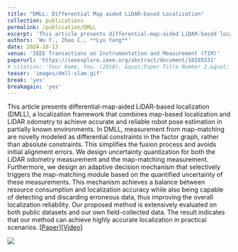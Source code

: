 ```yaml
---
title: "DMLL: Differential Map aided LiDAR-based Localization"
collection: publications
permalink: /publication/DMLL
excerpt: 'This article presents differential-map-aided LiDAR-based localization (DMLL), a localization framework that combines map-based localization and LiDAR odometry to achieve accurate and reliable robot pose estimation in partially known environments. \[[Video](https://youtu.be/HsY04_7ulgg)\]'
authors: 'Wu Y., Zhao C., **Lyu Yang**'
date: 2024-10-13
venue: 'IEEE Transactions on Instrumentation and Measurement (TIM)'
paperurl: 'https://ieeexplore.ieee.org/abstract/document/10285531'
# citation: 'Your Name, You. (2010). &quot;Paper Title Number 2.&quot; <i>Journal 1</i>. 1(2).'
teaser: 'images/dmll-slam.gif'
break: 'yes'
breakagain: 'yes'
---
```

This article presents differential-map-aided LiDAR-based localization (DMLL), a localization framework that combines map-based localization and LiDAR odometry to achieve accurate and reliable robot pose estimation in partially known environments. In DMLL, measurement from map-matching are novelly modeled as differential constraints in the factor graph, rather than absolute constraints. This simplifies the fusion process and avoids initial alignment errors. We design uncertainty quantization for both the LiDAR odometry measurement and the map-matching measurement. Furthermore, we design an adaptive decision mechanism that selectively triggers the map-matching module based on the quantified uncertainty of these measurements. This mechanism achieves a balance between resource consumption and localization accuracy while also being capable of detecting and discarding erroneous data, thus improving the overall localization reliability. Our proposed method is extensively evaluated on both public datasets and our own field-collected data. The result indicates that our method can achieve highly accurate localization in practical scenarios.
\[[Paper](https://ieeexplore.ieee.org/stamp/stamp.jsp?tp=&arnumber=10439642)\][[Video](https://youtu.be/HsY04_7ulgg)\]

<img style="float: center;" src="/images/dll-slam.gif">
